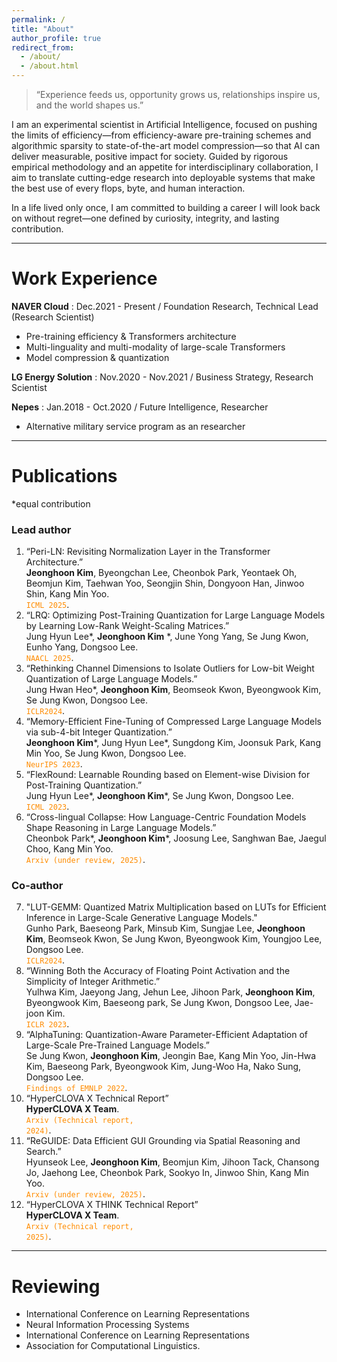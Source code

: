 ```yaml
---
permalink: /
title: "About"
author_profile: true
redirect_from: 
  - /about/
  - /about.html
---
```


> “Experience feeds us, opportunity grows us, relationships inspire us, and the world shapes us.”

I am an experimental scientist in Artificial Intelligence, focused on pushing the limits of efficiency—from efficiency-aware pre-training schemes and algorithmic sparsity to state-of-the-art model compression—so that AI can deliver measurable, positive impact for society. Guided by rigorous empirical methodology and an appetite for interdisciplinary collaboration, I aim to translate cutting-edge research into deployable systems that make the best use of every flops, byte, and human interaction.

In a life lived only once, I am committed to building a career I will look back on without regret—one defined by curiosity, integrity, and lasting contribution.

-------

Work Experience
======
**NAVER Cloud** : Dec.2021 - Present / Foundation Research, Technical Lead (Research Scientist)
   * Pre-training efficiency & Transformers architecture
   * Multi-linguality and multi-modality of large-scale Transformers
   * Model compression & quantization 
     
**LG Energy Solution** : Nov.2020 - Nov.2021 / Business Strategy, Research Scientist
  
**Nepes** : Jan.2018 - Oct.2020 / Future Intelligence, Researcher
   * Alternative military service program as an researcher  

-------

Publications 
======
*equal contribution

### Lead author
1. “Peri-LN: Revisiting Normalization Layer in the Transformer Architecture.”  
**Jeonghoon Kim**, Byeongchan Lee, Cheonbok Park, Yeontaek Oh, Beomjun Kim, Taehwan Yoo, Seongjin Shin, Dongyoon Han, Jinwoo Shin, Kang Min Yoo.  
<code style="color : darkorange">ICML 2025</code>.
2. “LRQ: Optimizing Post-Training Quantization for Large Language Models by Learning Low-Rank Weight-Scaling Matrices.”  
Jung Hyun Lee*, **Jeonghoon Kim** *, June Yong Yang, Se Jung Kwon, Eunho Yang, Dongsoo Lee.  
  <code style="color : darkorange">NAACL 2025</code>.  
3. “Rethinking Channel Dimensions to Isolate Outliers for Low-bit Weight Quantization of Large Language Models.”  
Jung Hwan Heo*, **Jeonghoon Kim**, Beomseok Kwon, Byeongwook Kim, Se Jung Kwon, Dongsoo Lee.    
<code style="color : darkorange">ICLR2024</code>.  
4. “Memory-Efficient Fine-Tuning of Compressed Large Language Models via sub-4-bit Integer Quantization.”  
**Jeonghoon Kim***, Jung Hyun Lee*, Sungdong Kim, Joonsuk Park, Kang Min Yoo, Se Jung Kwon, Dongsoo Lee.   
  <code style="color : darkorange">NeurIPS 2023</code>.  
5. “FlexRound: Learnable Rounding based on Element-wise Division for Post-Training Quantization.”  
Jung Hyun Lee*, **Jeonghoon Kim***, Se Jung Kwon, Dongsoo Lee.    
<code style="color : darkorange">ICML 2023</code>.  
6. “Cross-lingual Collapse: How Language-Centric Foundation Models Shape Reasoning in Large Language Models.”  
Cheonbok Park*, **Jeonghoon Kim***, Joosung Lee, Sanghwan Bae, Jaegul Choo, Kang Min Yoo.  
<code style="color : darkorange">Arxiv (under review, 2025)</code>.


### Co-author
7. "LUT-GEMM: Quantized Matrix Multiplication based on LUTs for Efficient Inference in Large-Scale Generative Language Models."  
Gunho Park, Baeseong Park, Minsub Kim, Sungjae Lee, **Jeonghoon Kim**, Beomseok Kwon, Se Jung Kwon, Byeongwook Kim, Youngjoo Lee, Dongsoo Lee.    
 <code style="color : darkorange">ICLR2024</code>.  
8. “Winning Both the Accuracy of Floating Point Activation and the Simplicity of Integer Arithmetic.”  
Yulhwa Kim, Jaeyong Jang, Jehun Lee, Jihoon Park, **Jeonghoon Kim**, Byeongwook Kim, Baeseong park, Se Jung Kwon, Dongsoo Lee, Jae-joon Kim.   
 <code style="color : darkorange">ICLR 2023</code>.
9. “AlphaTuning: Quantization-Aware Parameter-Efficient Adaptation of Large-Scale Pre-Trained Language Models.”  
Se Jung Kwon, **Jeonghoon Kim**, Jeongin Bae, Kang Min Yoo, Jin-Hwa Kim, Baeseong Park, Byeongwook Kim, Jung-Woo Ha, Nako Sung, Dongsoo Lee.   
 <code style="color : darkorange">Findings of EMNLP 2022</code>.
10. “HyperCLOVA X Technical Report”  
**HyperCLOVA X Team**.    
<code style="color : darkorange">Arxiv (Technical report, 2024)</code>.  
11. “ReGUIDE: Data Efficient GUI Grounding via Spatial Reasoning and Search.”   
Hyunseok Lee, **Jeonghoon Kim**, Beomjun Kim, Jihoon Tack, Chansong Jo, Jaehong Lee, Cheonbok Park, Sookyo In, Jinwoo Shin, Kang Min Yoo.  
 <code style="color : darkorange">Arxiv (under review, 2025)</code>.
12. “HyperCLOVA X THINK Technical Report”   
**HyperCLOVA X Team**.   
<code style="color : darkorange">Arxiv (Technical report, 2025)</code>.

-------

Reviewing
======
* International Conference on Learning Representations
* Neural Information Processing Systems
* International Conference on Learning Representations
* Association for Computational Linguistics. 
